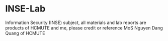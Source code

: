 # INSE-Lab
Information Security (INSE) subject, all materials and lab reports are products of HCMUTE and me, please credit or reference MoS Nguyen Dang Quang of HCMUTE
